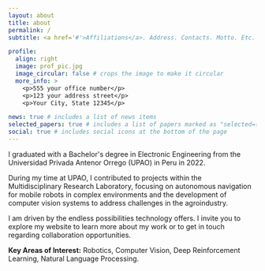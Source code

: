 ```yaml
---
layout: about
title: about
permalink: /
subtitle: <a href='#'>Affiliations</a>. Address. Contacts. Motto. Etc.

profile:
  align: right
  image: prof_pic.jpg
  image_circular: false # crops the image to make it circular
  more_info: >
    <p>555 your office number</p>
    <p>123 your address street</p>
    <p>Your City, State 12345</p>

news: true # includes a list of news items
selected_papers: true # includes a list of papers marked as "selected={true}"
social: true # includes social icons at the bottom of the page
---
```


I graduated with a Bachelor's degree in Electronic Engineering from the Universidad Privada Antenor Orrego (UPAO) in Peru in 2022.

During my time at UPAO, I contributed to projects within the Multidisciplinary Research Laboratory, focusing on autonomous navigation for mobile robots in complex environments and the development of computer vision systems to address challenges in the agroindustry.

I am driven by the endless possibilities technology offers. I invite you to explore my website to learn more about my work or to get in touch regarding collaboration opportunities.

**Key Areas of Interest:** Robotics, Computer Vision, Deep Reinforcement Learning, Natural Language Processing.
